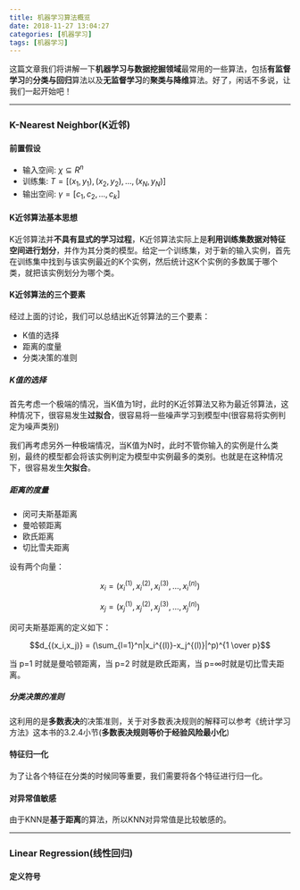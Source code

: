 ```yaml
---
title: 机器学习算法概览
date: 2018-11-27 13:04:27
categories: [机器学习]
tags: [机器学习]
---
```


这篇文章我们将讲解一下**机器学习与数据挖掘领域**最常用的一些算法，包括**有监督学习**的**分类与回归**算法以及**无监督学习**的**聚类与降维**算法。好了，闲话不多说，让我们一起开始吧！
<!--more-->

---

### K-Nearest Neighbor(K近邻)

#### 前置假设

* 输入空间: $\chi \subseteq R^n$
* 训练集: $T = [(x_1,y_1),(x_2,y_2),...,(x_N,y_N)]$
* 输出空间: $\gamma = [c_1,c_2,...,c_k]$


#### K近邻算法基本思想

K近邻算法并**不具有显式的学习过程**，K近邻算法实际上是**利用训练集数据对特征空间进行划分**，并作为其分类的模型。给定一个训练集，对于新的输入实例，首先在训练集中找到与该实例最近的K个实例，然后统计这K个实例的多数属于哪个类，就把该实例划分为哪个类。


#### K近邻算法的三个要素

经过上面的讨论，我们可以总结出K近邻算法的三个要素：

* K值的选择
* 距离的度量
* 分类决策的准则

##### K值的选择

首先考虑一个极端的情况，当K值为1时，此时的K近邻算法又称为最近邻算法，这种情况下，很容易发生**过拟合**，很容易将一些噪声学习到模型中(很容易将实例判定为噪声类别)

我们再考虑另外一种极端情况，当K值为N时，此时不管你输入的实例是什么类别，最终的模型都会将该实例判定为模型中实例最多的类别。也就是在这种情况下，很容易发生**欠拟合**。

##### 距离的度量

* 闵可夫斯基距离
* 曼哈顿距离
* 欧氏距离
* 切比雪夫距离

设有两个向量：

$$x_i = (x_{i}^{(1)},x_{i}^{(2)},x_{i}^{(3)},...,x_{i}^{(n)})$$

$$x_j = (x_{j}^{(1)},x_{j}^{(2)},x_{j}^{(3)},...,x_{j}^{(n)})$$

闵可夫斯基距离的定义如下：

$$d_{(x_i,x_j)} = (\sum_{l=1}^n|x_i^{(l)}-x_j^{(l)}|^p)^{1 \over p}$$

当 p=1 时就是曼哈顿距离，当 p=2 时就是欧氏距离，当 p=$\infty$时就是切比雪夫距离。

##### 分类决策的准则

这利用的是**多数表决**的决策准则，关于对多数表决规则的解释可以参考《统计学习方法》这本书的3.2.4小节(**多数表决规则等价于经验风险最小化**)


#### 特征归一化

为了让各个特征在分类的时候同等重要，我们需要将各个特征进行归一化。


#### 对异常值敏感

由于KNN是**基于距离**的算法，所以KNN对异常值是比较敏感的。

---

### Linear Regression(线性回归)

#### 定义符号

